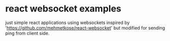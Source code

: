 # react websocket examples
just simple react applications using websockets inspired by 'https://github.com/mehmetkose/react-websocket'
but modified for sending ping from client side.

